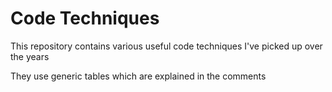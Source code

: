 # Code Techniques
This repository contains various useful code techniques I've picked up over the years

They use generic tables which are explained in the comments
